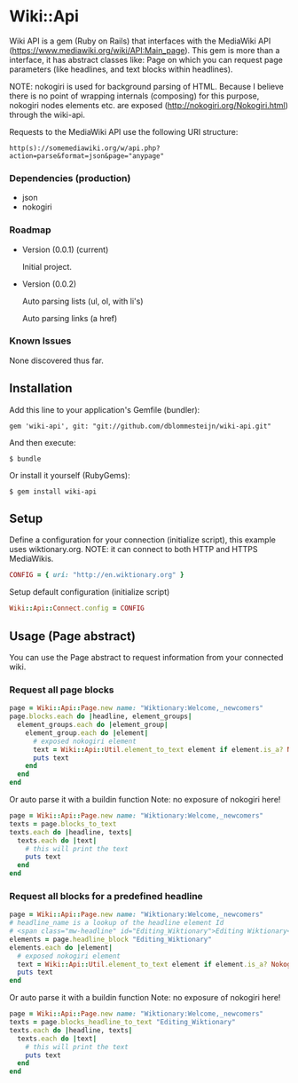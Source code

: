 # Wiki::Api

Wiki API is a gem (Ruby on Rails) that interfaces with the MediaWiki API (https://www.mediawiki.org/wiki/API:Main_page). This gem is more than a interface, it has abstract classes like: Page on which you can request page parameters (like headlines, and text blocks within headlines).

NOTE: nokogiri is used for background parsing of HTML. Because I believe there is no point of wrapping internals (composing) for this purpose, nokogiri nodes elements etc. are exposed (http://nokogiri.org/Nokogiri.html) through the wiki-api.

Requests to the MediaWiki API use the following URI structure:

    http(s)://somemediawiki.org/w/api.php?action=parse&format=json&page="anypage"


### Dependencies (production)

* json
* nokogiri


### Roadmap

* Version (0.0.1) (current)

  Initial project.

* Version (0.0.2)

  Auto parsing lists (ul, ol, with li's)

  Auto parsing links (a href)


### Known Issues

None discovered thus far.


## Installation

Add this line to your application's Gemfile (bundler):

    gem 'wiki-api', git: "git://github.com/dblommesteijn/wiki-api.git"

And then execute:

    $ bundle

Or install it yourself (RubyGems):

    $ gem install wiki-api


## Setup

Define a configuration for your connection (initialize script), this example uses wiktionary.org.
NOTE: it can connect to both HTTP and HTTPS MediaWikis.

```ruby
CONFIG = { uri: "http://en.wiktionary.org" }
```

Setup default configuration (initialize script)

```ruby
Wiki::Api::Connect.config = CONFIG
```


## Usage (Page abstract)

You can use the Page abstract to request information from your connected wiki.

### Request all page blocks

```ruby
page = Wiki::Api::Page.new name: "Wiktionary:Welcome,_newcomers"
page.blocks.each do |headline, element_groups|
  element_groups.each do |element_group|
    element_group.each do |element|
      # exposed nokogiri element
      text = Wiki::Api::Util.element_to_text element if element.is_a? Nokogiri::XML::Element
      puts text
    end
  end
end
```

Or auto parse it with a buildin function
Note: no exposure of nokogiri here!

```ruby
page = Wiki::Api::Page.new name: "Wiktionary:Welcome,_newcomers"
texts = page.blocks_to_text
texts.each do |headline, texts|
  texts.each do |text|
    # this will print the text
    puts text
  end
end
```


### Request all blocks for a predefined headline

```ruby
page = Wiki::Api::Page.new name: "Wiktionary:Welcome,_newcomers"
# headline_name is a lookup of the headline element Id
# <span class="mw-headline" id="Editing_Wiktionary">Editing Wiktionary</span>
elements = page.headline_block "Editing_Wiktionary"
elements.each do |element|
  # exposed nokogiri element
  text = Wiki::Api::Util.element_to_text element if element.is_a? Nokogiri::XML::Element
  puts text
end
```

Or auto parse it with a buildin function
Note: no exposure of nokogiri here!

```ruby
page = Wiki::Api::Page.new name: "Wiktionary:Welcome,_newcomers"
texts = page.blocks_headline_to_text "Editing_Wiktionary"
texts.each do |headline, texts|
  texts.each do |text|
    # this will print the text
    puts text
  end
end
```




